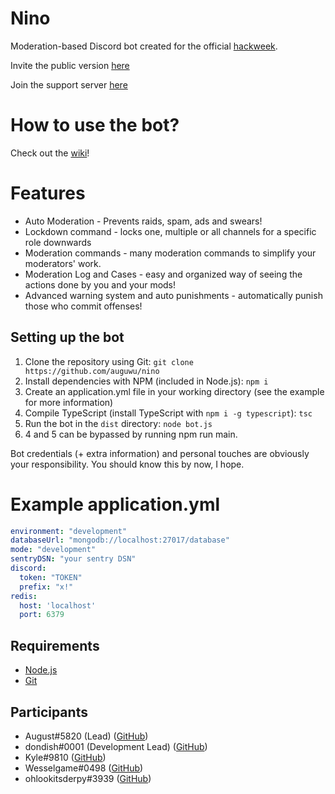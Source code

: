 # Nino

Moderation-based Discord bot created for the official [hackweek](https://discord.gg/hackweek).

Invite the public version [here](https://discordapp.com/oauth2/authorize?client_id=531613242473054229&scope=bot)

Join the support server [here](https://discord.gg/7TtMP2n)

# How to use the bot?

Check out the [wiki](https://github.com/auguwu/Nino/wiki)!

# Features

* Auto Moderation - Prevents raids, spam, ads and swears!
* Lockdown command - locks one, multiple or all channels for a specific role downwards
* Moderation commands - many moderation commands to simplify your moderators' work.
* Moderation Log and Cases - easy and organized way of seeing the actions done by you and your mods! 
* Advanced warning system and auto punishments - automatically punish those who commit offenses!

## Setting up the bot

1. Clone the repository using Git: ``git clone https://github.com/auguwu/nino``
2. Install dependencies with NPM (included in Node.js): ``npm i``
3. Create an application.yml file in your working directory (see the example for more information)
4. Compile TypeScript (install TypeScript with ``npm i -g typescript``): ``tsc``
5. Run the bot in the `dist` directory: ``node bot.js``
6. 4 and 5 can be bypassed by running npm run main.

Bot credentials (+ extra information) and personal touches are obviously your responsibility. You should know this by now, I hope.

# Example application.yml

```yaml
environment: "development"
databaseUrl: "mongodb://localhost:27017/database"
mode: "development"
sentryDSN: "your sentry DSN"
discord:
  token: "TOKEN"
  prefix: "x!"
redis:
  host: 'localhost'
  port: 6379
```

## Requirements

* [Node.js](https://nodejs.org)
* [Git](https://git-scm.com)

## Participants

* August#5820 (Lead) ([GitHub](https://github.com/auguwu))
* dondish#0001 (Development Lead) ([GitHub](https://github.com/dondish))
* Kyle#9810 ([GitHub](https://github.com/dvhe))
* Wesselgame#0498 ([GitHub](https://github.com/PassTheWessel))
* ohlookitsderpy#3939 ([GitHub](https://github.com/ohlookitsderpy))
